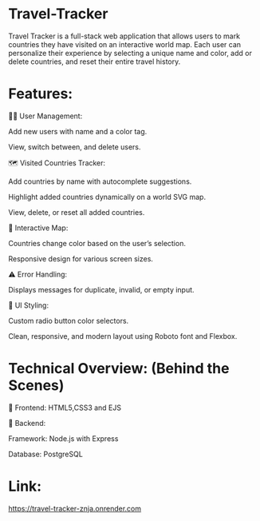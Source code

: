 # Travel-Tracker
Travel Tracker is a full-stack web application that allows users to mark countries they have visited on an interactive world map. Each user can personalize their experience by selecting a unique name and color, add or delete countries, and reset their entire travel history.

# Features:
🧑‍💼 User Management:

Add new users with name and a color tag.

View, switch between, and delete users.

🗺️ Visited Countries Tracker:

Add countries by name with autocomplete suggestions.

Highlight added countries dynamically on a world SVG map.

View, delete, or reset all added countries.

🧭 Interactive Map:

Countries change color based on the user’s selection.

Responsive design for various screen sizes.

⚠️ Error Handling:

Displays messages for duplicate, invalid, or empty input.

🎨  UI Styling:

Custom radio button color selectors.

Clean, responsive, and modern layout using Roboto font and Flexbox.

# Technical Overview: (Behind the Scenes)
🔧 Frontend:
HTML5,CSS3 and EJS

🧠 Backend:

Framework: Node.js with Express

Database: PostgreSQL

# Link: 
https://travel-tracker-znja.onrender.com
